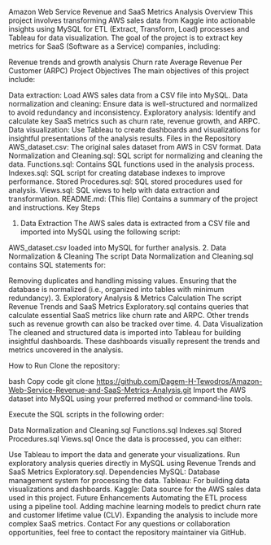 Amazon Web Service Revenue and SaaS Metrics Analysis
Overview
This project involves transforming AWS sales data from Kaggle into actionable insights using MySQL for ETL (Extract, Transform, Load) processes and Tableau for data visualization. The goal of the project is to extract key metrics for SaaS (Software as a Service) companies, including:

Revenue trends and growth analysis
Churn rate
Average Revenue Per Customer (ARPC)
Project Objectives
The main objectives of this project include:

Data extraction: Load AWS sales data from a CSV file into MySQL.
Data normalization and cleaning: Ensure data is well-structured and normalized to avoid redundancy and inconsistency.
Exploratory analysis: Identify and calculate key SaaS metrics such as churn rate, revenue growth, and ARPC.
Data visualization: Use Tableau to create dashboards and visualizations for insightful presentations of the analysis results.
Files in the Repository
AWS_dataset.csv: The original sales dataset from AWS in CSV format.
Data Normalization and Cleaning.sql: SQL script for normalizing and cleaning the data.
Functions.sql: Contains SQL functions used in the analysis process.
Indexes.sql: SQL script for creating database indexes to improve performance.
Stored Procedures.sql: SQL stored procedures used for analysis.
Views.sql: SQL views to help with data extraction and transformation.
README.md: (This file) Contains a summary of the project and instructions.
Key Steps
1. Data Extraction
The AWS sales data is extracted from a CSV file and imported into MySQL using the following script:

AWS_dataset.csv loaded into MySQL for further analysis.
2. Data Normalization & Cleaning
The script Data Normalization and Cleaning.sql contains SQL statements for:

Removing duplicates and handling missing values.
Ensuring that the database is normalized (i.e., organized into tables with minimum redundancy).
3. Exploratory Analysis & Metrics Calculation
The script Revenue Trends and SaaS Metrics Exploratory.sql contains queries that calculate essential SaaS metrics like churn rate and ARPC.
Other trends such as revenue growth can also be tracked over time.
4. Data Visualization
The cleaned and structured data is imported into Tableau for building insightful dashboards. These dashboards visually represent the trends and metrics uncovered in the analysis.

How to Run
Clone the repository:

bash
Copy code
git clone https://github.com/Dagem-H-Tewodros/Amazon-Web-Service-Revenue-and-SaaS-Metrics-Analysis.git
Import the AWS dataset into MySQL using your preferred method or command-line tools.

Execute the SQL scripts in the following order:

Data Normalization and Cleaning.sql
Functions.sql
Indexes.sql
Stored Procedures.sql
Views.sql
Once the data is processed, you can either:

Use Tableau to import the data and generate your visualizations.
Run exploratory analysis queries directly in MySQL using Revenue Trends and SaaS Metrics Exploratory.sql.
Dependencies
MySQL: Database management system for processing the data.
Tableau: For building data visualizations and dashboards.
Kaggle: Data source for the AWS sales data used in this project.
Future Enhancements
Automating the ETL process using a pipeline tool.
Adding machine learning models to predict churn rate and customer lifetime value (CLV).
Expanding the analysis to include more complex SaaS metrics.
Contact
For any questions or collaboration opportunities, feel free to contact the repository maintainer via GitHub.
